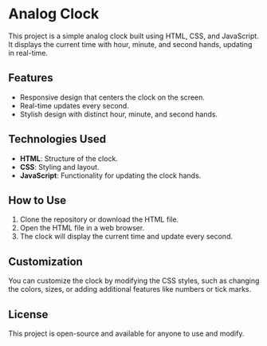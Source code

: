 # Analog Clock

This project is a simple analog clock built using HTML, CSS, and JavaScript. It displays the current time with hour, minute, and second hands, updating in real-time.

## Features

- Responsive design that centers the clock on the screen.
- Real-time updates every second.
- Stylish design with distinct hour, minute, and second hands.

## Technologies Used

- **HTML**: Structure of the clock.
- **CSS**: Styling and layout.
- **JavaScript**: Functionality for updating the clock hands.

## How to Use

1. Clone the repository or download the HTML file.
2. Open the HTML file in a web browser.
3. The clock will display the current time and update every second.

## Customization

You can customize the clock by modifying the CSS styles, such as changing the colors, sizes, or adding additional features like numbers or tick marks.

## License

This project is open-source and available for anyone to use and modify.
